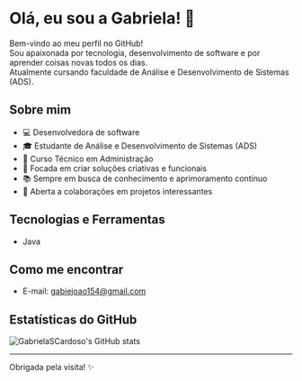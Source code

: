 # Olá, eu sou a Gabriela! 👋

Bem-vindo ao meu perfil no GitHub!  
Sou apaixonada por tecnologia, desenvolvimento de software e por aprender coisas novas todos os dias.  
Atualmente cursando faculdade de Análise e Desenvolvimento de Sistemas (ADS).

## Sobre mim

- 💻 Desenvolvedora de software
- 🎓 Estudante de Análise e Desenvolvimento de Sistemas (ADS)
- 📜 Curso Técnico em Administração
- 🎯 Focada em criar soluções criativas e funcionais
- 📚 Sempre em busca de conhecimento e aprimoramento contínuo
- 🤝 Aberta a colaborações em projetos interessantes

## Tecnologias e Ferramentas

- Java

## Como me encontrar

- E-mail: [gabiejoao154@gmail.com](mailto:gabiejoao154@gmail.com)

## Estatísticas do GitHub

![GabrielaSCardoso's GitHub stats](https://github-readme-stats.vercel.app/api?username=GabrielaSCardoso&show_icons=true&theme=radical)

---

Obrigada pela visita! ✨
